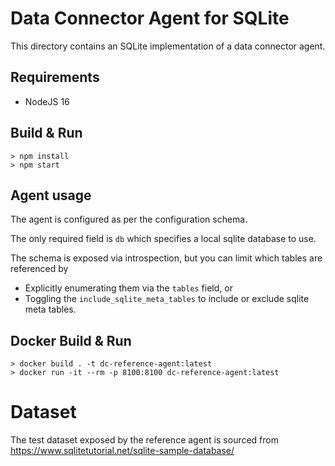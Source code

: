 # Data Connector Agent for SQLite

This directory contains an SQLite implementation of a data connector agent.

## Requirements

* NodeJS 16

## Build & Run

```
> npm install
> npm start
```

## Agent usage

The agent is configured as per the configuration schema.

The only required field is `db` which specifies a local sqlite database to use.

The schema is exposed via introspection, but you can limit which tables are referenced by

* Explicitly enumerating them via the `tables` field, or
* Toggling the `include_sqlite_meta_tables` to include or exclude sqlite meta tables.


## Docker Build & Run

```
> docker build . -t dc-reference-agent:latest
> docker run -it --rm -p 8100:8100 dc-reference-agent:latest
```

# Dataset

The test dataset exposed by the reference agent is sourced from https://www.sqlitetutorial.net/sqlite-sample-database/

